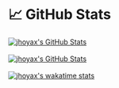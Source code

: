 # &#x1f4c8; GitHub Stats

<a href="https://github.com/jhoyax/jhoyax">
  <img align="center" src="https://github-readme-stats.vercel.app/api/top-langs/?username=jhoyax&show_icons=true&count_private=true&theme=gotham&layout=donut-vertical" alt="jhoyax's GitHub Stats" />
</a>

<br>
<br>

<a href="https://github.com/jhoyax/jhoyax">
  <img align="center" src="https://github-readme-stats.vercel.app/api?username=jhoyax&show_icons=true&count_private=true&theme=gotham" alt="jhoyax's GitHub Stats" />
</a>

<br>
<br>

<a href="https://wakatime.com/@jhoyax">
  <img align="center" src="https://github-readme-stats.vercel.app/api/wakatime?username=jhoyax&layout=compact" alt="jhoyax's wakatime stats" />
</a>
